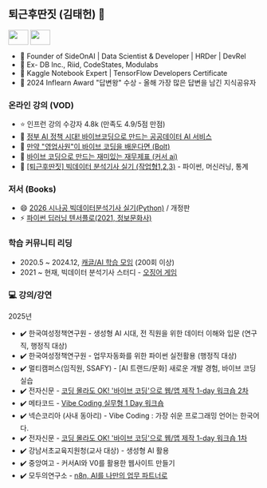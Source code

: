 
<!--
**lovedlim/lovedlim** is a ✨ _special_ ✨ repository because its `README.md` (this file) appears on your GitHub profile.

Here are some ideas to get you started:

- 🔭 I’m currently working on ...
- 🌱 I’m currently learning ...
- 👯 I’m looking to collaborate on ...
- 🤔 I’m looking for help with ...
- 💬 Ask me about ...
- 📫 How to reach me: ...
- 😄 Pronouns: ...
- ⚡ Fun fact: ...
-->
## 퇴근후딴짓 (김태헌) 👋

<p align="left">
<a href="https://www.youtube.com/c/@ai-study" target="blank"><img align="center" src="https://raw.githubusercontent.com/rahuldkjain/github-profile-readme-generator/master/src/images/icons/Social/youtube.svg" alt="" height="30" width="40" /></a> 
<a href="https://www.linkedin.com/in/%ED%83%9C%ED%97%8C-%EA%B9%80-4870836b/" target="blank"><img align="center" src="https://raw.githubusercontent.com/rahuldkjain/github-profile-readme-generator/master/src/images/icons/Social/linked-in-alt.svg" alt="" height="30" width="40" /></a>

- 📌 Founder of SideOnAI | Data Scientist & Developer | HRDer | DevRel
- 📌 Ex- DB Inc., Riid, CodeStates, Modulabs
- 📌 Kaggle Notebook Expert | TensorFlow Developers Certificate 
- 📌 2024 Inflearn Award "답변왕" 수상 - 올해 가장 많은 답변을 남긴 지식공유자

### 온라인 강의 (VOD)
- ⭐ 인프런 강의 수강자 4.8k (만족도 4.9/5점 만점)
- 👯 [정부 AI 정책 시대! 바이브코딩으로 만드는 공공데이터 AI 서비스](https://inf.run/r5YLp)
- 🌱 [만약 "영업사원"이 바이브 코딩을 배운다면 (Bolt)](https://inf.run/vsGXs)
- 👯 [바이브 코딩으로 만드는 재미있는 재무제표 (커서 ai)](https://inf.run/dhPNo)
- 🤔 [[퇴근후딴짓] 빅데이터 분석기사 실기 (작업형1,2,3)](https://inf.run/HYmN) - 파이썬, 머신러닝, 통계

### 저서 (Books)
- 😄 [2026 시나공 빅데이터분석기사 실기(Python)](https://product.kyobobook.co.kr/detail/S000216355151) / 개정판
- ⚡ [파이썬 딥러닝 텐서플로(2021, 정보문화사)](http://www.yes24.com/Product/Goods/102603640?OzSrank=2)

### 학습 커뮤니티 리딩
- 2020.5 ~ 2024.12, [캐글/AI 학습 모임](https://github.com/lovedlim/ml-study) (200회 이상)
- 2021 ~ 현재, 빅데이터 분석기사 스터디 - [오징어 게임](https://discord.gg/V8acvTnHhH)

### 💻 **강의/강연**
2025년 
- ✔️ 한국여성정책연구원 - 생성형 AI 시대, 전 직원을 위한 데이터 이해와 입문 (연구직, 행정직 대상)
- ✔️ 한국여성정책연구원 - 업무자동화를 위한 파이썬 실전활용 (행정직 대상)
- ✔️ 멀티캠퍼스(임직원, SSAFY) - [AI 트랜드/문화] 새로운 개발 경험, 바이브 코딩 실습
- ✔️ 전자신문 - [코딩 몰라도 OK! '바이브 코딩'으로 웹/앱 제작 1-day 워크숍 2차](https://conference.etnews.com/conf_info.html?uid=406)
- ✔️ 메타코드 - [Vibe Coding 실무형 1 Day 워크숍](https://www.datanet.co.kr/news/articleView.html?idxno=203465)
- ✔️ 넥슨코리아 (사내 동아리) - Vibe Coding : 가장 쉬운 프로그래밍 언어는 한국어다.
- ✔️ 전자신문 - [코딩 몰라도 OK! '바이브 코딩'으로 웹/앱 제작 1-day 워크숍 1차](https://conference.etnews.com/conf_info.html?uid=385)
- ✔️ 강남서초교육지원청(교사 대상) - 생성형 AI 활용
- ✔️ 중앙여고 - 커서AI와 V0를 활용한 웹사이트 만들기
- ✔️ 모두의연구소 - [n8n, AI를 나만의 업무 파트너로](https://event-us.kr/modu/event/100282)










<!--
- ✔️ 성남시청소년재단 - Code to Great: 주니어 개발자와 AI 협업
-->

<!--
- ✔️ 국토안전관리원 - 3개 과정
- ✔️ 국토안전관리원 - 3개 과정
- ✔️ 국토안전관리원 - 3개 과정
- ✔️ 전자신문 - [코딩 몰라도 OK! '바이브 코딩'으로 웹/앱 제작 1-day 워크숍 3차](https://conference.etnews.com/conf_info.html?uid=417)
- ✔️ KISA 2025 블록체인 밋업데이
-->


